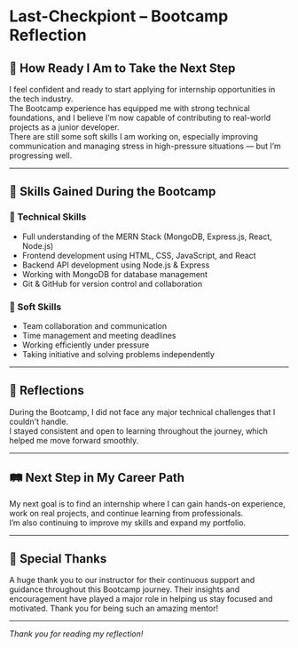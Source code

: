 # Last-Checkpiont – Bootcamp Reflection

## 🚀 How Ready I Am to Take the Next Step

I feel confident and ready to start applying for internship opportunities in the tech industry.  
The Bootcamp experience has equipped me with strong technical foundations, and I believe I’m now capable of contributing to real-world projects as a junior developer.  
There are still some soft skills I am working on, especially improving communication and managing stress in high-pressure situations — but I’m progressing well.

---

## 🧠 Skills Gained During the Bootcamp

### 🔧 Technical Skills
- Full understanding of the MERN Stack (MongoDB, Express.js, React, Node.js)
- Frontend development using HTML, CSS, JavaScript, and React
- Backend API development using Node.js & Express
- Working with MongoDB for database management
- Git & GitHub for version control and collaboration

### 🤝 Soft Skills
- Team collaboration and communication
- Time management and meeting deadlines
- Working efficiently under pressure
- Taking initiative and solving problems independently

---

## 🎯 Reflections

During the Bootcamp, I did not face any major technical challenges that I couldn't handle.  
I stayed consistent and open to learning throughout the journey, which helped me move forward smoothly.

---

## 🛤️ Next Step in My Career Path

My next goal is to find an internship where I can gain hands-on experience, work on real projects, and continue learning from professionals.  
I’m also continuing to improve my skills and expand my portfolio.

---

## 🙏 Special Thanks

A huge thank you to our instructor for their continuous support and guidance throughout this Bootcamp journey. Their insights and encouragement have played a major role in helping us stay focused and motivated. Thank you for being such an amazing mentor!

---

*Thank you for reading my reflection!*
